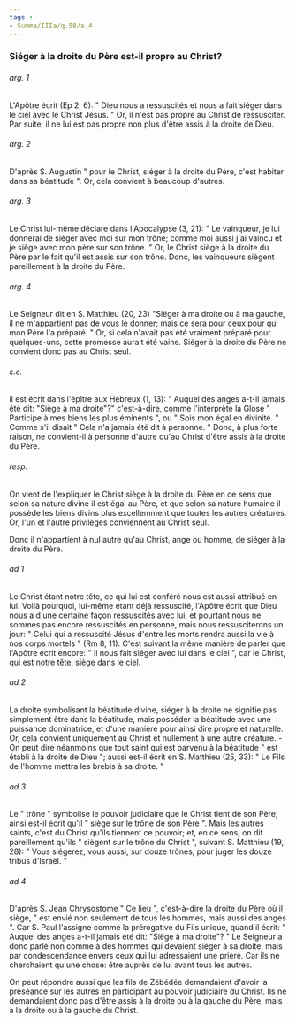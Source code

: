 ```yaml
---
tags : 
- Summa/IIIa/q.58/a.4
---
```


### Siéger à la droite du Père est-il propre au Christ?

###### arg. 1
L'Apôtre écrit (Ep 2, 6): " Dieu nous a ressuscités et nous a fait siéger dans le ciel avec le Christ Jésus. " Or, il n'est pas propre au Christ de ressusciter. Par suite, il ne lui est pas propre non plus d'être assis à la droite de Dieu. 

###### arg. 2
D'après S. Augustin " pour le Christ, siéger à la droite du Père, c'est habiter dans sa béatitude ". Or, cela convient à beaucoup d'autres. 

###### arg. 3
Le Christ lui-même déclare dans l'Apocalypse (3, 21): " Le vainqueur, je lui donnerai de siéger avec moi sur mon trône; comme moi aussi j'ai vaincu et je siège avec mon père sur son trône. " Or, le Christ siège à la droite du Père par le fait qu'il est assis sur son trône. Donc, les vainqueurs siègent pareillement à la droite du Père. 

###### arg. 4
Le Seigneur dit en S. Matthieu (20, 23) "Siéger à ma droite ou à ma gauche, il ne m'appartient pas de vous le donner; mais ce sera pour ceux pour qui mon Père l'a préparé. " Or, si cela n'avait pas été vraiment préparé pour quelques-uns, cette promesse aurait été vaine. Siéger à la droite du Père ne convient donc pas au Christ seul. 

###### s.c.
il est écrit dans l'épître aux Hébreux (1, 13): " Auquel des anges a-t-il jamais été dit: "Siège à ma droite"?" c'est-à-dire, comme l'interprète la Glose " Participe à mes biens les plus éminents ", ou " Sois mon égal en divinité. " Comme s'il disait " Cela n'a jamais été dit à personne. " Donc, à plus forte raison, ne convient-il à personne d'autre qu'au Christ d'être assis à la droite du Père. 

###### resp.
On vient de l'expliquer le Christ siège à la droite du Père en ce sens que selon sa nature divine il est égal au Père, et que selon sa nature humaine il possède les biens divins plus excellemment que toutes les autres créatures. Or, l'un et l'autre privilèges conviennent au Christ seul. 

Donc il n'appartient à nul autre qu'au Christ, ange ou homme, de siéger à la droite du Père. 

###### ad 1
Le Christ étant notre tête, ce qui lui est conféré nous est aussi attribué en lui. Voilà pourquoi, lui-même étant déjà ressuscité, l'Apôtre écrit que Dieu nous a d'une certaine façon ressuscités avec lui, et pourtant nous ne sommes pas encore ressuscités en personne, mais nous ressusciterons un jour: " Celui qui a ressuscité Jésus d'entre les morts rendra aussi la vie à nos corps mortels " (Rm 8, 11). C'est suivant la même manière de parler que l'Apôtre écrit encore: " Il nous fait siéger avec lui dans le ciel ", car le Christ, qui est notre tête, siège dans le ciel. 

###### ad 2
La droite symbolisant la béatitude divine, siéger à la droite ne signifie pas simplement être dans la béatitude, mais posséder la béatitude avec une puissance dominatrice, et d'une manière pour ainsi dire propre et naturelle. Or, cela convient uniquement au Christ et nullement à une autre créature. - On peut dire néanmoins que tout saint qui est parvenu à la béatitude " est établi à la droite de Dieu "; aussi est-il écrit en S. Matthieu (25, 33): " Le Fils de l'homme mettra les brebis à sa droite. " 

###### ad 3
Le " trône " symbolise le pouvoir judiciaire que le Christ tient de son Père; ainsi est-il écrit qu'il " siège sur le trône de son Père ". Mais les autres saints, c'est du Christ qu'ils tiennent ce pouvoir; et, en ce sens, on dit pareillement qu'ils " siègent sur le trône du Christ ", suivant S. Matthieu (19, 28): " Vous siégerez, vous aussi, sur douze trônes, pour juger les douze tribus d'Israël. " 

###### ad 4
D'après S. Jean Chrysostome " Ce lieu ", c'est-à-dire la droite du Père où il siège, " est envié non seulement de tous les hommes, mais aussi des anges ". Car S. Paul l'assigne comme la prérogative du Fils unique, quand il écrit: " Auquel des anges a-t-il jamais été dit: "Siège à ma droite"? " Le Seigneur a donc parlé non comme à des hommes qui devaient siéger à sa droite, mais par condescendance envers ceux qui lui adressaient une prière. Car ils ne cherchaient qu'une chose: être auprès de lui avant tous les autres. 

On peut répondre aussi que les fils de Zébédée demandaient d'avoir la préséance sur les autres en participant au pouvoir judiciaire du Christ. Ils ne demandaient donc pas d'être assis à la droite ou à la gauche du Père, mais à la droite ou à la gauche du Christ. 

